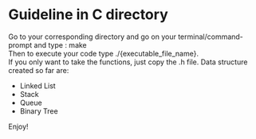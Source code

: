 # Guideline in C directory

Go to your corresponding directory and go on your terminal/command-prompt and type : make  
Then to execute your code type ./{executable_file_name}.  
If you only want to take the functions, just copy the .h file. 
Data structure created so far are:
* Linked List
* Stack
* Queue
* Binary Tree

Enjoy!